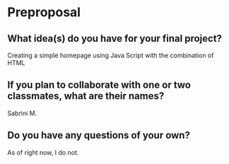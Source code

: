 # Preproposal

## What idea(s) do you have for your final project?

Creating a simple homepage using Java Script with the combination of HTML

## If you plan to collaborate with one or two classmates, what are their names?

Sabrini M.

## Do you have any questions of your own?

As of right now, I do not.
